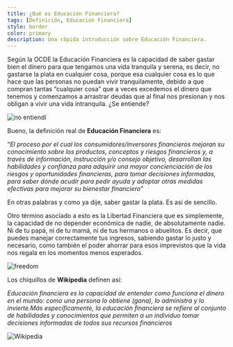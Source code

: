 ```yaml
---
title: ¿Qué es Educación Financiera?
tags: [Definición, Educacion Financiera]
style: border
color: primary
description: Una rápida introducción sobre Educación Financiera.
---
```


Según la OCDE la Educación Financiera es la capacidad de saber gastar bien el dinero para que tengamos una vida tranquila y serena, es decir, no gastarse la plata en cualquier cosa, porque esa cualquier cosa es lo que hace que las personas no puedan vivir tranquilamente, debido a que compran tantas “cualquier cosa” que a veces excedemos el dinero que tenemos y comenzamos a arrastrar deudas que al final nos presionan y nos obligan a vivir una vida intranquila. ¿Se entiende?

![no entiendí](https://thumbs.gfycat.com/CraftyElementaryFlamingo-size_restricted.gif)

Bueno, la definición real de **Educación Financiera** es:

“*El proceso por el cual los consumidores/inversores financieros mejoran su conocimiento sobre los productos, conceptos y riesgos financieros y, a través de información, instrucción y/o consejo objetivo, desarrollan las habilidades y confianza para adquirir una mayor concienciación de los riesgos y oportunidades financieras, para tomar decisiones informadas, para saber dónde acudir para pedir ayuda y adoptar otras medidas efectivas para mejorar su bienestar financiero*”

En otras palabras y como ya dije, saber gastar la plata. Es así de sencillo.  

Otro término asociado a esto es la Libertad Financiera que es simplemente, la capacidad de no depender económica de nadie, de absolutamente nadie. Ni de tu papá, ni de tu mamá, ni de tus hermanos o abuelitos. Es decir, que puedes manejar correctamente tus ingresos, sabiendo gastar lo justo y necesario, como también el poder ahorrar para esos imprevistos que la vida nos regala en los momentos menos esperados.

![freedom](https://64.media.tumblr.com/6faa7675ebc1fcd8b0f2d6721d9f324e/39c89427d32a2ff0-85/s400x600/49faebf1549e5a36f1738de2d921e2569bf99c2c.gifv)

Los chiquillos de **Wikipedia** definen así:

*Educación financiera es la capacidad de entender como funciona el dinero en el mundo: como una persona lo obtiene (gana), lo administra y lo invierte.Más específicamente, la educación financiera se refiere al conjunto de habilidades y conocimientos que permiten a un individuo tomar decisiones informadas de todos sus recursos financieros*

![Wikipedia](https://www.gifservice.fr/img/gif-vignette-small/ed7a5cdae98be3fd4f6ac50fed12f2d5/51622-multi-media-it-phone-hight-tech-photo-wikipedia.gif)
